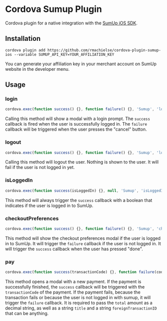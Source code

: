 # Cordova Sumup Plugin

Cordova plugin for a native integration with the [SumUp iOS SDK](https://github.com/sumup/sumup-ios-sdk).

## Installation

```
cordova plugin add https://github.com/rmachielse/cordova-plugin-sumup-ios --variable SUMUP_API_KEY=YOUR_AFFILIATION_KEY
```

You can generate your affiliation key in your merchant account on SumUp website in the developer menu.

## Usage

### login

```javascript
cordova.exec(function success() {}, function failure() {}, 'Sumup', 'login');
```

Calling this method will show a modal with a login prompt.
The `success` callback is fired when the user is successfully logged in.
The `failure` callback will be triggered when the user presses the "cancel" button.

### logout

```javascript
cordova.exec(function success() {}, function failure() {}, 'Sumup', 'logout');
```

Calling this method will logout the user. Nothing is shown to the user. It will fail if the user is not logged in yet.

### isLoggedIn

```javascript
cordova.exec(function success(isLoggedIn) {}, null, 'Sumup', 'isLoggedIn');
```

This method will always trigger the `success` callback with a boolean that indicates if the user is logged in to SumUp.

### checkoutPreferences

```javascript
cordova.exec(function success() {}, function failure() {}, 'Sumup', 'checkoutPreferences');
```

This method will show the checkout preferences modal if the user is logged in to SumUp. It will trigger the `failure` callback if the user is not logged in. It will trigger the `success` callback when the user has pressed "done".

### pay

```javascript
cordova.exec(function success(transactionCode) {}, function failure(code) {}, 'Sumup', 'pay', [total, title, foreignTransactionID]);
```

This method opens a modal with a new payment. If the payment is successfully finished, the `success` callback will be triggered with the `transactionCode` of the payment. If the payment fails, because the transaction fails or because the user is not logged in with sumup, it will trigger the `failure` callback. It is required to pass the `total` amount as a decimal string, as well as a string `title` and a string `foreignTransactionID` that can be anything.
